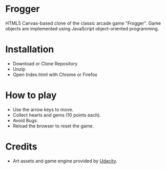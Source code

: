 
# Frogger 
HTML5 Canvas-based clone of the classic arcade game "Frogger".
Game objects are implemented using JavaScript object-oriented programming.

# Installation
- Download or Clone Repository
- Unzip
- Open Index.html with Chrome or Firefox

# How to play
- Use the arrow keys to move.
- Collect hearts and gems (10 points each).
- Avoid Bugs.
- Reload the browser to reset the game.

# Credits
- Art assets and game engine provided by [Udacity](http://udacity.com).

